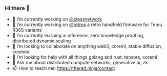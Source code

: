 ### Hi there 👋

- 🔭 I’m currently working on <a href="https://github.com/blessnetwork" target="_blank">@blessnetwork</a>
- 🔭 I’m currently working on <a href="https://github.com/dmikey/retros" target="_blank">@retros</a> a retro handheld firmware for Temu R36S variants
- 🌱 I’m currently learning ai inference, zero knowledge proofing, distributed dynamic scaling
- 👯 I’m looking to collaborate on anything web3, coreml, stable diffusion, cosmos
- 🤔 I’m looking for help with all things golang and rust, tensors, coreml
- 💬 Ask me about distributed compute networks, generative ai, zk
- 📫 How to reach me: <a href="https://therad.ninja/contact" target="_blank">https://therad.ninja/contact</a>
